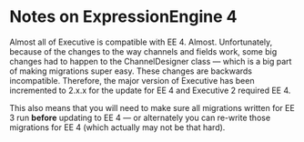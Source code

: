 # Notes on ExpressionEngine 4

Almost all of Executive is compatible with EE 4. Almost. Unfortunately, because of the changes to the way channels and fields work, some big changes had to happen to the ChannelDesigner class — which is a big part of making migrations super easy. These changes are backwards incompatible. Therefore, the major version of Executive has been incremented to 2.x.x for the update for EE 4 and Executive 2 required EE 4.

This also means that you will need to make sure all migrations written for EE 3 run **before** updating to EE 4 — or alternately you can re-write those migrations for EE 4 (which actually may not be that hard).

